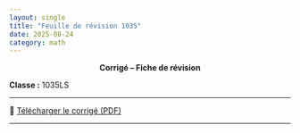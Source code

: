 ```yaml
---
layout: single
title: "Feuille de révision 1035"
date: 2025-08-24
category: math
---
```


<center>
<b>Corrigé – Fiche de révision</b>
</center>

**Classe :** 1035LS

---

📄 [Télécharger le corrigé (PDF)](/assets/pdf/revision_1_nbr_dec.pdf)

---
